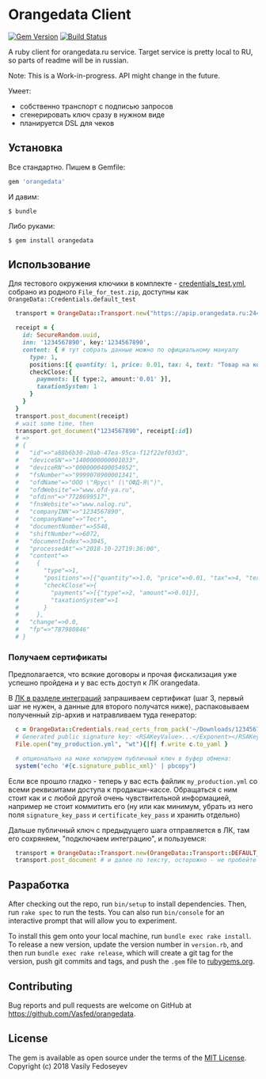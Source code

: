 # Orangedata Client

[![Gem Version](https://badge.fury.io/rb/orangedata.svg)](https://badge.fury.io/rb/orangedata)
[![Build Status](https://travis-ci.org/Vasfed/orangedata.svg?branch=master)](https://travis-ci.org/Vasfed/orangedata)

A ruby client for orangedata.ru service.
Target service is pretty local to RU, so parts of readme will be in russian.

Note: This is a Work-in-progress. API might change in the future.

Умеет:
- собственно транспорт с подписью запросов
- сгенерировать ключ сразу в нужном виде
- планируется DSL для чеков

## Установка

Все стандартно. Пишем в Gemfile:

```ruby
gem 'orangedata'
```

И давим:

    $ bundle

Либо руками:

    $ gem install orangedata

## Использование

Для тестового окружения ключики в комплекте - [credentials_test.yml](lib/orange_data/credentials_test.yml), собрано из родного `File_for_test.zip`, доступны как `OrangeData::Credentials.default_test`

```ruby
  transport = OrangeData::Transport.new("https://apip.orangedata.ru:2443/api/v2/", OrangeData::Credentials.default_test)

  receipt = {
    id: SecureRandom.uuid,
    inn: '1234567890', key:'1234567890',
    content: { # тут собрать данные можно по официальному мануалу
      type: 1,
      positions:[{ quantity: 1, price: 0.01, tax: 4, text: "Товар на копейку"}],
      checkClose:{
        payments: [{ type:2, amount:'0.01' }],
        taxationSystem: 1
      }
    }
  }
  transport.post_document(receipt)
  # wait some time, then
  transport.get_document("1234567890", receipt[:id])
  # =>
  # {
  #   "id"=>"a88b6b30-20ab-47ea-95ca-f12f22ef03d3",
  #   "deviceSN"=>"1400000000001033",
  #   "deviceRN"=>"0000000400054952",
  #   "fsNumber"=>"9999078900001341",
  #   "ofdName"=>"ООО \"Ярус\" (\"ОФД-Я\")",
  #   "ofdWebsite"=>"www.ofd-ya.ru",
  #   "ofdinn"=>"7728699517",
  #   "fnsWebsite"=>"www.nalog.ru",
  #   "companyINN"=>"1234567890",
  #   "companyName"=>"Тест",
  #   "documentNumber"=>5548,
  #   "shiftNumber"=>6072,
  #   "documentIndex"=>3045,
  #   "processedAt"=>"2018-10-22T19:36:00",
  #   "content"=>
  #     {
  #       "type"=>1,
  #       "positions"=>[{"quantity"=>1.0, "price"=>0.01, "tax"=>4, "text"=>"Товар на копейку"}],
  #       "checkClose"=>{
  #         "payments"=>[{"type"=>2, "amount"=>0.01}],
  #         "taxationSystem"=>1
  #       }
  #     },
  #   "change"=>0.0,
  #   "fp"=>"787980846"
  # }
```

### Получаем сертификаты

Предполагается, что всякие договоры и прочая фискализация уже успешно пройдена и у вас есть доступ
к ЛК orangedata.

В [ЛК в разделе интеграций](https://lk.orangedata.ru/lk/integrations/direct) запрашиваем сертификат (шаг 3, первый шаг не нужен, а данные для второго получатся ниже), распаковываем полученный zip-архив и натравливаем туда генератор:

```ruby
  c = OrangeData::Credentials.read_certs_from_pack('~/Downloads/1234567890', title:'My production', cert_key_pass:'1234') # cert_key_pass берем из readme_v2.txt, но есть подозрение что он у всех 1234
  # Generated public signature key: <RSAKeyValue>...</Exponent></RSAKeyValue>
  File.open("my_production.yml", "wt"){|f| f.write c.to_yaml }

  # опционально на маке копируем публичный ключ в буфер обмена:
  system("echo '#{c.signature_public_xml}' | pbcopy")
```

Если все прошло гладко - теперь у вас есть файлик `my_production.yml` со всеми реквизитами доступа к продакшн-кассе. Обращаться с ним стоит как и с любой другой очень чувствительной информацией, например не стоит коммитить его (ну или как минимум, убрать из него поля `signature_key_pass` и `certificate_key_pass` и хранить отдельно)

Дальше публичный ключ с предыдущего шага отправляется в ЛК, там его сохряняем, "подключаем интеграцию", и пользуемся:

```ruby
  transport = OrangeData::Transport.new(OrangeData::Transport::DEFAULT_PRODUCTION_API_URL, OrangeData::Credentials.from_hash(YAML.load('my_production.yml')))
  transport.post_document # и далее по тексту, осторожно - не пробейте лишние чеки во время проверок
```

## Разработка

After checking out the repo, run `bin/setup` to install dependencies. Then, run `rake spec` to run the tests. You can also run `bin/console` for an interactive prompt that will allow you to experiment.

To install this gem onto your local machine, run `bundle exec rake install`. To release a new version, update the version number in `version.rb`, and then run `bundle exec rake release`, which will create a git tag for the version, push git commits and tags, and push the `.gem` file to [rubygems.org](https://rubygems.org).

## Contributing

Bug reports and pull requests are welcome on GitHub at https://github.com/Vasfed/orangedata.

## License

The gem is available as open source under the terms of the [MIT License](https://opensource.org/licenses/MIT). Copyright (c) 2018 Vasily Fedoseyev
